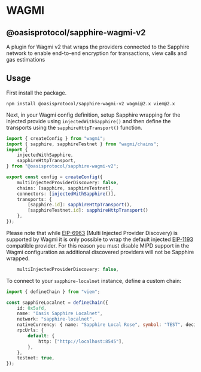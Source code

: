 # WAGMI

## @oasisprotocol/sapphire-wagmi-v2

A plugin for Wagmi v2 that wraps the providers connected to the Sapphire network to enable end-to-end encryption for transactions, view calls and gas
estimations

## Usage

First install the package.

```
npm install @oasisprotocol/sapphire-wagmi-v2 wagmi@2.x viem@2.x
```

Next, in your Wagmi config definition, setup Sapphire wrapping for the injected
provide using `injectedWithSapphire()` and then define the transports using the
`sapphireHttpTransport()` function.

```typescript
import { createConfig } from "wagmi";
import { sapphire, sapphireTestnet } from "wagmi/chains";
import {
	injectedWithSapphire,
	sapphireHttpTransport,
} from "@oasisprotocol/sapphire-wagmi-v2";

export const config = createConfig({
	multiInjectedProviderDiscovery: false,
	chains: [sapphire, sapphireTestnet],
	connectors: [injectedWithSapphire()],
	transports: {
		[sapphire.id]: sapphireHttpTransport(),
		[sapphireTestnet.id]: sapphireHttpTransport()
	},
});
```

Please note that while [EIP-6963] (Multi Injected Provider Discovery) is
supported by Wagmi it is only possible to wrap the default injected [EIP-1193]
compatible provider. For this reason you must disable MIPD support in the
Wagmi configuration as additional discovered providers will not be Sapphire
wrapped.

```typescript
    multiInjectedProviderDiscovery: false,
```

[EIP-6963]: https://eips.ethereum.org/EIPS/eip-6963
[EIP-1193]: https://eips.ethereum.org/EIPS/eip-1193


To connect to your `sapphire-localnet` instance, define a custom chain:

```typescript
import { defineChain } from "viem";

const sapphireLocalnet = defineChain({
	id: 0x5afd,
	name: "Oasis Sapphire Localnet",
	network: "sapphire-localnet",
	nativeCurrency: { name: "Sapphire Local Rose", symbol: "TEST", decimals: 18 },
	rpcUrls: {
		default: {
			http: ["http://localhost:8545"],
		},
	},
	testnet: true,
});
```
